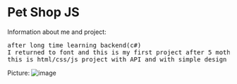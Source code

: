 # Pet Shop JS
Information about me and project:
<pre>
after long time learning backend(c#)
I returned to font and this is my first project after 5 moths
this is html/css/js project with API and with simple design
</pre>

Picture:
![image](https://github.com/user-attachments/assets/b620d035-a520-4fe5-8009-2c50723e0b75)
